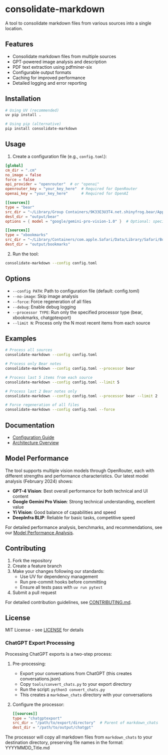 # consolidate-markdown

A tool to consolidate markdown files from various sources into a single location.

## Features

- Consolidate markdown files from multiple sources
- GPT-powered image analysis and description
- PDF text extraction using pdfminer-six
- Configurable output formats
- Caching for improved performance
- Detailed logging and error reporting

## Installation

```bash
# Using UV (recommended)
uv pip install .

# Using pip (alternative)
pip install consolidate-markdown
```

## Usage

1. Create a configuration file (e.g., `config.toml`):

```toml
[global]
cm_dir = ".cm"
no_image = false
force = false
api_provider = "openrouter"  # or "openai"
openrouter_key = "your_key_here"  # Required for OpenRouter
openai_key = "your_key_here"      # Required for OpenAI

[[sources]]
type = "bear"
src_dir = "~/Library/Group Containers/9K33E3U3T4.net.shinyfrog.bear/Application Data/Local Files/Note Files"
dest_dir = "output/bear"
options = { model = "google/gemini-pro-vision-1.0" }  # Optional: specify model

[[sources]]
type = "xbookmarks"
src_dir = "~/Library/Containers/com.apple.Safari/Data/Library/Safari/Bookmarks.plist"
dest_dir = "output/bookmarks"
```

2. Run the tool:

```bash
consolidate-markdown --config config.toml
```

## Options

- `--config PATH`: Path to configuration file (default: config.toml)
- `--no-image`: Skip image analysis
- `--force`: Force regeneration of all files
- `--debug`: Enable debug logging
- `--processor TYPE`: Run only the specified processor type (bear, xbookmarks, chatgptexport)
- `--limit N`: Process only the N most recent items from each source

## Examples

```bash
# Process all sources
consolidate-markdown --config config.toml

# Process only Bear notes
consolidate-markdown --config config.toml --processor bear

# Process last 5 items from each source
consolidate-markdown --config config.toml --limit 5

# Process last 2 Bear notes only
consolidate-markdown --config config.toml --processor bear --limit 2

# Force regeneration of all files
consolidate-markdown --config config.toml --force
```

## Documentation

- [Configuration Guide](docs/configuration.md)
- [Architecture Overview](docs/architecture.md)

## Model Performance

The tool supports multiple vision models through OpenRouter, each with different strengths and performance characteristics. Our latest model analysis (February 2024) shows:

- **GPT-4 Vision**: Best overall performance for both technical and UI content
- **Google Gemini Pro Vision**: Strong technical understanding, excellent value
- **Yi Vision**: Good balance of capabilities and speed
- **DeepInfra BLIP**: Reliable for basic tasks, competitive speed

For detailed performance analysis, benchmarks, and recommendations, see our [Model Performance Analysis](docs/model_performance.md).

## Contributing

1. Fork the repository
2. Create a feature branch
3. Make your changes following our standards:
   - Use UV for dependency management
   - Run pre-commit hooks before committing
   - Ensure all tests pass with `uv run pytest`
4. Submit a pull request

For detailed contribution guidelines, see [CONTRIBUTING.md](CONTRIBUTING.md).

## License

MIT License - see [LICENSE](LICENSE) for details

### ChatGPT Export Processing

Processing ChatGPT exports is a two-step process:

1. Pre-processing:
   - Export your conversations from ChatGPT (this creates conversations.json)
   - Copy `tools/convert_chats.py` to your export directory
   - Run the script: `python3 convert_chats.py`
   - This creates a `markdown_chats` directory with your conversations

2. Configure the processor:
   ```toml
   [[sources]]
   type = "chatgptexport"
   src_dir = "/path/to/export/directory"  # Parent of markdown_chats
   dest_dir = "/path/to/output/chatgpt"
   ```

The processor will copy all markdown files from `markdown_chats` to your destination directory, preserving file names in the format: YYYYMMDD_Title.md
